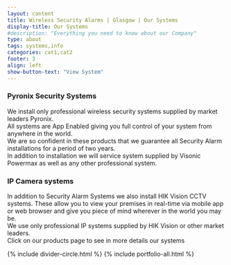```yaml
---
layout: content
title: Wireless Security Alarms | Glasgow | Our Systems
display-title: Our Systems
#description: "Everything you need to know about our Company"
type: about
tags: systems,info
categories: cat1,cat2
footer: 3
align: left
show-button-text: "View System"
---
```

### Pyronix Security Systems  
We install only professional wireless security systems supplied by market leaders Pyronix.
<br>All systems are App Enabled giving you full control of your system from anywhere in the world.
<br>We are so confident in these products that we guarantee all Security Alarm installations for a period of two years. <br>
In addition to installation we will service system supplied by Visonic Powermax as well as any other professional system.

### IP Camera systems  
In addition to Security Alarm Systems we also install HIK Vision CCTV systems. These allow you to view your premises in real-time via mobile app or web browser and give you piece of mind wherever in the world you may be. 
<br>We use only professional IP systems supplied by HIK Vision or other market leaders.
<br>Click on our products page to see in more details our systems

{% include divider-circle.html %}
{% include portfolio-all.html %}